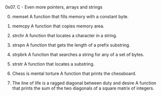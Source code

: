 0x07. C - Even more pointers, arrays and strings

0. memset
A function that fills memory with a constant byte.

1. memcpy
A function that copies memory area.

2. strchr
A function that locates a character in a string.

3. strspn
A function that gets the length of a prefix substring.

4. strpbrk
A function that searches a string for any of a set of bytes.

5. strstr
A function that locates a substring.

6. Chess is mental torture
A function that prints the chessboard.

7. The line of life is a ragged diagonal between duty and desire
A function that prints the sum of the two diagonals of a square matrix of integers.
